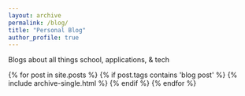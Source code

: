 ```yaml
---
layout: archive
permalink: /blog/
title: "Personal Blog"
author_profile: true
---
```

Blogs about all things school, applications, & tech

{% for post in site.posts %}
 {% if post.tags contains 'blog post' %}
  {% include archive-single.html %}
 {% endif %}
{% endfor %}
